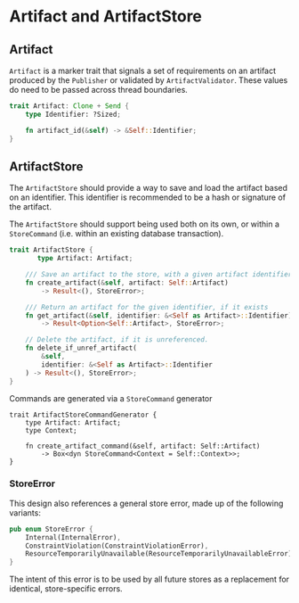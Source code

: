 # Artifact and ArtifactStore

## Artifact

`Artifact` is a marker trait that signals a set of requirements on an artifact
produced by the `Publisher` or validated by `ArtifactValidator`.  These values
do need to be passed across thread boundaries.

```rust
trait Artifact: Clone + Send {
    type Identifier: ?Sized;

    fn artifact_id(&self) -> &Self::Identifier;
}
```

## ArtifactStore

The `ArtifactStore` should provide a way to save and load the artifact based on
an identifier.  This identifier is recommended to be a hash or signature of the
artifact.

The `ArtifactStore` should support being used both on its own, or within a
`StoreCommand` (i.e. within an existing database transaction).

```rust
trait ArtifactStore {
       type Artifact: Artifact;

    /// Save an artifact to the store, with a given artifact identifier
    fn create_artifact(&self, artifact: Self::Artifact)
        -> Result<(), StoreError>;

    /// Return an artifact for the given identifier, if it exists
    fn get_artifact(&self, identifier: &<Self as Artifact>::Identifier)
        -> Result<Option<Self::Artifact>, StoreError>;

    // Delete the artifact, if it is unreferenced.
    fn delete_if_unref_artifact(
        &self,
        identifier: &<Self as Artifact>::Identifier
    ) -> Result<(), StoreError>;
}
```

Commands are generated via a `StoreCommand` generator

```
trait ArtifactStoreCommandGenerator {
    type Artifact: Artifact;
    type Context;

    fn create_artifact_command(&self, artifact: Self::Artifact)
        -> Box<dyn StoreCommand<Context = Self::Context>>;
}
```

### StoreError

This design also references a general store error, made up of the following
variants:

```rust
pub enum StoreError {
    Internal(InternalError),
    ConstraintViolation(ConstraintViolationError),
    ResourceTemporarilyUnavailable(ResourceTemporarilyUnavailableError),
}
```

The intent of this error is to be used by all future stores as a replacement for
identical, store-specific errors.
